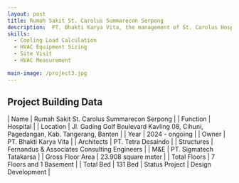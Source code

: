 ```yaml
---
layout: post
title: Rumah Sakit St. Carolus Summarecon Serpong
description:  PT. Bhakti Karya Vita, the management of St. Carolus Hospital Summarecon Serpong, is set to enhance healthcare services by constructing new facilities and renovating current ones. Originally founded as a maternal and child hospital in 2011, St. Carolus Hospital transitioned to a general hospital in 2015 and has been continuously evolving to better serve the residents of Pagedangan, Tangerang Regency, Banten.
skills: 
  - Cooling Load Calculation
  - HVAC Equipment Sizing
  - Site Visit
  - HVAC Measurement

main-image: /project3.jpg
---
```


## Project Building Data

| Name | Rumah Sakit St. Carolus Summarecon Serpong |
| Function | Hospital |
| Location | Jl. Gading Golf Boulevard Kavling 08, Cihuni, Pagedangan, Kab. Tangerang, Banten |
| Year | 2024 - ongoing |
| Owner | PT. Bhakti Karya Vita |
| Architects | PT. Tetra Desaindo |
| Structures | Fernandus & Associates Consulting Engineers |
| M&E | PT. Sigmatech Tatakarsa |
| Gross Floor Area | 23.908 square meter |
| Total Floors | 7 Floors and 1 Basement |
| Total Bed | 131 Bed 
| Status Project | Design Development |


